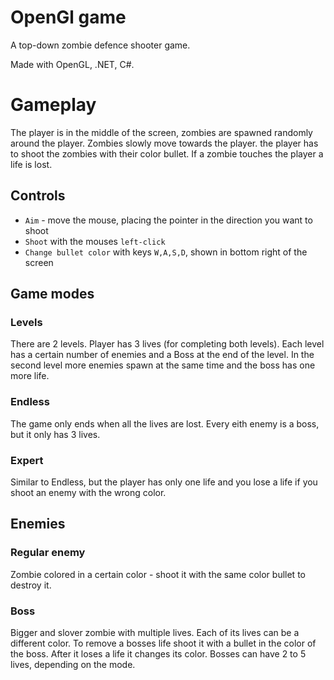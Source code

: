 # OpenGl game
A top-down zombie defence shooter game.

Made with OpenGL, .NET, C#.

# Gameplay
The player is in the middle of the screen, zombies are spawned randomly around the player. Zombies slowly move towards the player. the player has to shoot the zombies with their color bullet. If a zombie touches the player a life is lost.

## Controls
* `Aim` - move the mouse, placing the pointer in the direction you want to shoot
* `Shoot` with the mouses `left-click`
* `Change bullet color` with keys `W,A,S,D`, shown in bottom right of the screen

## Game modes
### Levels
There are 2 levels.
Player has 3 lives (for completing both levels).
Each level has a certain number of enemies and a Boss at the end of the level.
In the second level more enemies spawn at the same time and the boss has one more life.

### Endless
The game only ends when all the lives are lost.
Every eith enemy is a boss, but it only has 3 lives.

### Expert
Similar to Endless, but the player has only one life and you lose a life if you shoot an enemy with the wrong color.

## Enemies
### Regular enemy
Zombie colored in a certain color - shoot it with the same color bullet to destroy it.

### Boss
Bigger and slover zombie with multiple lives. Each of its lives can be a different color. To remove a bosses life shoot it with a bullet in the color of the boss. After it loses a life it changes its color. Bosses can have 2 to 5 lives, depending on the mode.



